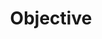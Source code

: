 ---
title: "Objective"

categories: ['']

tags: ['Objective']

arabic: ['موضوعية', 'الهدف']

publishers: ['معجم مصطلحات التعلم الآلي والتعلم العميق وعلم البيانات']

types: "word"

slug: ""
---